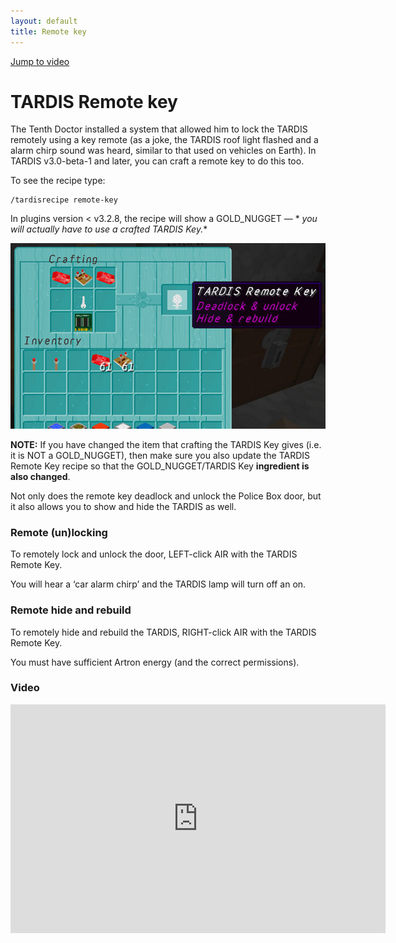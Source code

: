 ```yaml
---
layout: default
title: Remote key
---
```


[Jump to video](#video)

# TARDIS Remote key

The Tenth Doctor installed a system that allowed him to lock the TARDIS remotely using a key remote (as a joke, the
TARDIS roof light flashed and a alarm chirp sound was heard, similar to that used on vehicles on Earth). In TARDIS
v3.0-beta-1 and later, you can craft a remote key to do this too.

To see the recipe type:

    /tardisrecipe remote-key

In plugins version \< v3.2.8, the recipe will show a GOLD\_NUGGET — *
*_you will actually have to use a crafted TARDIS Key._**

![Remote Key recipe](/images/docs/tardis_remote_key_recipe.jpg)

**NOTE:** If you have changed the item that crafting the TARDIS Key gives (i.e. it is NOT a GOLD\_NUGGET), then make
sure you also update the TARDIS Remote Key recipe so that the GOLD\_NUGGET/TARDIS Key **ingredient is also changed**.

Not only does the remote key deadlock and unlock the Police Box door, but it also allows you to show and hide the TARDIS
as well.

### Remote (un)locking

To remotely lock and unlock the door, LEFT-click AIR with the TARDIS Remote Key.

You will hear a ‘car alarm chirp’ and the TARDIS lamp will turn off an on.

### Remote hide and rebuild

To remotely hide and rebuild the TARDIS, RIGHT-click AIR with the TARDIS Remote Key.

You must have sufficient Artron energy (and the correct permissions).

### Video

<iframe width="600" height="366" src="https://www.youtube.com/embed/MgcADd8FhYA?rel=0" frameborder="0" allowfullscreen></iframe>
